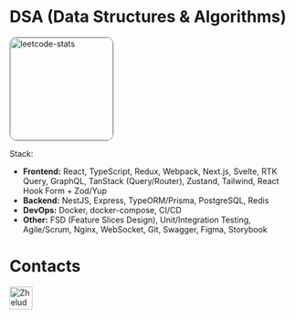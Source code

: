 # DSA (Data Structures & Algorithms)
<a href="https://leetcode.com/vadim2308"><img alt="leetcode-stats" src="https://leetcode-badge-sage.vercel.app/badge/vadim2308?bgColor=fff" height="180" style="border-radius: 12px; border: gray solid 1px"></a>

Stack:
* **Frontend:** React, TypeScript, Redux, Webpack, Next.js, Svelte, RTK Query, GraphQL, TanStack (Query/Router), Zustand, Tailwind, React Hook Form + Zod/Yup
* **Backend:** NestJS, Express, TypeORM/Prisma, PostgreSQL, Redis
* **DevOps:** Docker, docker-compose, CI/CD
* **Other:** FSD (Feature Slices Design), Unit/Integration Testing, Agile/Scrum, Nginx, WebSocket, Git, Swagger, Figma, Storybook

# Contacts

<a href="https://t.me/novicky"><img alt="Zheludkov Sergei | Telegram" width="40px" src="https://web.telegram.org/apple-touch-icon.png"/></a>

